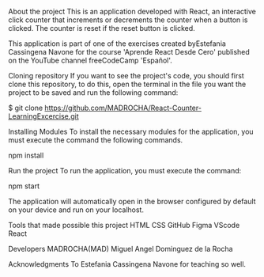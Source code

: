 About the project
This is an application developed with React, an interactive click counter that increments or decrements the counter when a button is clicked. The counter is reset if the reset button is clicked.

This application is part of one of the exercises created byEstefania Cassingena Navone for the course 'Aprende React Desde Cero' published on the YouTube channel freeCodeCamp 'Español'.

Cloning repository
If you want to see the project's code, you should first clone this repository, to do this, open the terminal in the file you want the project to be saved and run the following command:

$ git clone https://github.com/MADROCHA/React-Counter-LearningExcercise.git

Installing Modules
To install the necessary modules for the application, you must execute the command the following commands.

npm install

Run the project
To run the application, you must execute the command:

npm start

The application will automatically open in the browser configured by default on your device and run on your localhost.

Tools that made possible this project
HTML
CSS
GitHub
Figma
VScode
React

Developers
MADROCHA(MAD) Miguel Angel Dominguez de la Rocha

Acknowledgments
To Estefania Cassingena Navone for teaching so well.
